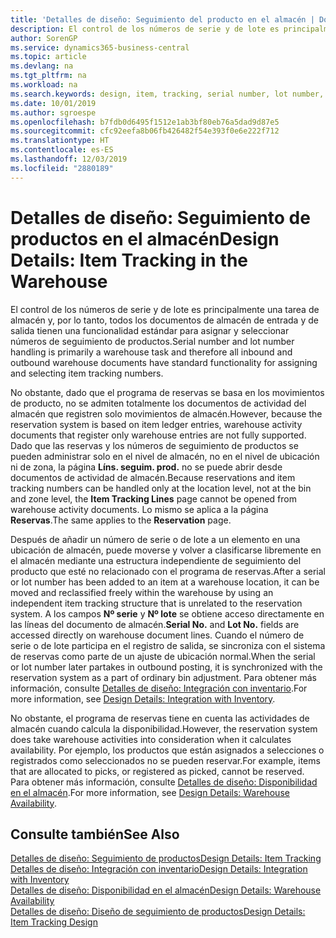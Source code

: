 ```yaml
---
title: 'Detalles de diseño: Seguimiento del producto en el almacén | Documentos de Microsoft'
description: El control de los números de serie y de lote es principalmente una tarea de almacén y, por lo tanto, todos los documentos de almacén de entrada y de salida tienen una funcionalidad estándar para asignar y seleccionar números de seguimiento de productos. No obstante, dado que el programa de reservas se basa en los movimientos de producto, no se admiten totalmente los documentos de actividad del almacén que registren solo movimientos de almacén.
author: SorenGP
ms.service: dynamics365-business-central
ms.topic: article
ms.devlang: na
ms.tgt_pltfrm: na
ms.workload: na
ms.search.keywords: design, item, tracking, serial number, lot number, outbound documents
ms.date: 10/01/2019
ms.author: sgroespe
ms.openlocfilehash: b7fdb0d6495f1512e1ab3bf80eb76a5dad9d87e5
ms.sourcegitcommit: cfc92eefa8b06fb426482f54e393f0e6e222f712
ms.translationtype: HT
ms.contentlocale: es-ES
ms.lasthandoff: 12/03/2019
ms.locfileid: "2880189"
---
```

# <a name="design-details-item-tracking-in-the-warehouse"></a><span data-ttu-id="352d1-104">Detalles de diseño: Seguimiento de productos en el almacén</span><span class="sxs-lookup"><span data-stu-id="352d1-104">Design Details: Item Tracking in the Warehouse</span></span>
<span data-ttu-id="352d1-105">El control de los números de serie y de lote es principalmente una tarea de almacén y, por lo tanto, todos los documentos de almacén de entrada y de salida tienen una funcionalidad estándar para asignar y seleccionar números de seguimiento de productos.</span><span class="sxs-lookup"><span data-stu-id="352d1-105">Serial number and lot number handling is primarily a warehouse task and therefore all inbound and outbound warehouse documents have standard functionality for assigning and selecting item tracking numbers.</span></span>  

<span data-ttu-id="352d1-106">No obstante, dado que el programa de reservas se basa en los movimientos de producto, no se admiten totalmente los documentos de actividad del almacén que registren solo movimientos de almacén.</span><span class="sxs-lookup"><span data-stu-id="352d1-106">However, because the reservation system is based on item ledger entries, warehouse activity documents that register only warehouse entries are not fully supported.</span></span> <span data-ttu-id="352d1-107">Dado que las reservas y los números de seguimiento de productos se pueden administrar solo en el nivel de almacén, no en el nivel de ubicación ni de zona, la página **Líns. seguim. prod.** no se puede abrir desde documentos de actividad de almacén.</span><span class="sxs-lookup"><span data-stu-id="352d1-107">Because reservations and item tracking numbers can be handled only at the location level, not at the bin and zone level, the **Item Tracking Lines** page cannot be opened from warehouse activity documents.</span></span> <span data-ttu-id="352d1-108">Lo mismo se aplica a la página **Reservas**.</span><span class="sxs-lookup"><span data-stu-id="352d1-108">The same applies to the **Reservation** page.</span></span>  

<span data-ttu-id="352d1-109">Después de añadir un número de serie o de lote a un elemento en una ubicación de almacén, puede moverse y volver a clasificarse libremente en el almacén mediante una estructura independiente de seguimiento del producto que esté no relacionado con el programa de reservas.</span><span class="sxs-lookup"><span data-stu-id="352d1-109">After a serial or lot number has been added to an item at a warehouse location, it can be moved and reclassified freely within the warehouse by using an independent item tracking structure that is unrelated to the reservation system.</span></span> <span data-ttu-id="352d1-110">A los campos **Nº serie** y **Nº lote** se obtiene acceso directamente en las líneas del documento de almacén.</span><span class="sxs-lookup"><span data-stu-id="352d1-110">**Serial No.** and **Lot No.** fields are accessed directly on warehouse document lines.</span></span> <span data-ttu-id="352d1-111">Cuando el número de serie o de lote participa en el registro de salida, se sincroniza con el sistema de reservas como parte de un ajuste de ubicación normal.</span><span class="sxs-lookup"><span data-stu-id="352d1-111">When the serial or lot number later partakes in outbound posting, it is synchronized with the reservation system as a part of ordinary bin adjustment.</span></span> <span data-ttu-id="352d1-112">Para obtener más información, consulte [Detalles de diseño: Integración con inventario](design-details-integration-with-inventory.md).</span><span class="sxs-lookup"><span data-stu-id="352d1-112">For more information, see [Design Details: Integration with Inventory](design-details-integration-with-inventory.md).</span></span>  

<span data-ttu-id="352d1-113">No obstante, el programa de reservas tiene en cuenta las actividades de almacén cuando calcula la disponibilidad.</span><span class="sxs-lookup"><span data-stu-id="352d1-113">However, the reservation system does take warehouse activities into consideration when it calculates availability.</span></span> <span data-ttu-id="352d1-114">Por ejemplo, los productos que están asignados a selecciones o registrados como seleccionados no se pueden reservar.</span><span class="sxs-lookup"><span data-stu-id="352d1-114">For example, items that are allocated to picks, or registered as picked, cannot be reserved.</span></span> <span data-ttu-id="352d1-115">Para obtener más información, consulte [Detalles de diseño: Disponibilidad en el almacén](design-details-availability-in-the-warehouse.md).</span><span class="sxs-lookup"><span data-stu-id="352d1-115">For more information, see [Design Details: Warehouse Availability](design-details-availability-in-the-warehouse.md).</span></span>

## <a name="see-also"></a><span data-ttu-id="352d1-116">Consulte también</span><span class="sxs-lookup"><span data-stu-id="352d1-116">See Also</span></span>  
[<span data-ttu-id="352d1-117">Detalles de diseño: Seguimiento de productos</span><span class="sxs-lookup"><span data-stu-id="352d1-117">Design Details: Item Tracking</span></span>](design-details-item-tracking.md)  
[<span data-ttu-id="352d1-118">Detalles de diseño: Integración con inventario</span><span class="sxs-lookup"><span data-stu-id="352d1-118">Design Details: Integration with Inventory</span></span>](design-details-integration-with-inventory.md)  
[<span data-ttu-id="352d1-119">Detalles de diseño: Disponibilidad en el almacén</span><span class="sxs-lookup"><span data-stu-id="352d1-119">Design Details: Warehouse Availability</span></span>](design-details-availability-in-the-warehouse.md)  
[<span data-ttu-id="352d1-120">Detalles de diseño: Diseño de seguimiento de productos</span><span class="sxs-lookup"><span data-stu-id="352d1-120">Design Details: Item Tracking Design</span></span>](design-details-item-tracking-design.md)
